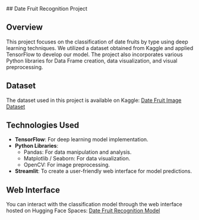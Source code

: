 ## Date Fruit Recognition Project

## Overview

This project focuses on the classification of date fruits by type using deep learning techniques. We utilized a dataset obtained from Kaggle and applied TensorFlow to develop our model. The project also incorporates various Python libraries for Data Frame creation, data visualization, and visual preprocessing.

## Dataset

The dataset used in this project is available on Kaggle:
[Date Fruit Image Dataset](https://www.kaggle.com/datasets/wadhasnalhamdan/date-fruit-image-dataset-in-controlled-environment)

## Technologies Used

- **TensorFlow**: For deep learning model implementation.
- **Python Libraries**:
  - Pandas: For data manipulation and analysis.
  - Matplotlib / Seaborn: For data visualization.
  - OpenCV: For image preprocessing.
- **Streamlit**: To create a user-friendly web interface for model predictions.

## Web Interface

You can interact with the classification model through the web interface hosted on Hugging Face Spaces:
[Date Fruit Recognition Model](https://huggingface.co/spaces/bilgeee/hurmatanima)
